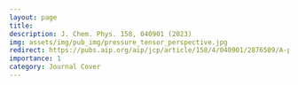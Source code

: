 ```yaml
---
layout: page
title:
description: J. Chem. Phys. 158, 040901 (2023)
img: assets/img/pub_img/pressure_tensor_perspective.jpg
redirect: https://pubs.aip.org/aip/jcp/article/158/4/040901/2876509/A-perspective-on-the-microscopic-pressure-stress
importance: 1
category: Journal Cover
---
```

